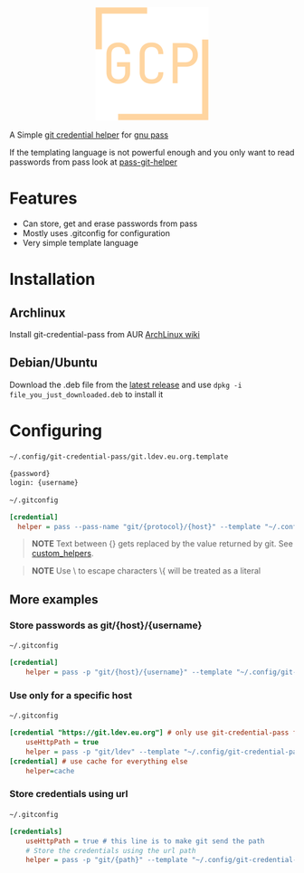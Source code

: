 <p align="center">
  <img src="https://github.com/Xgames123/git-credential-pass/blob/main/logo.png?raw=true" alt="logo"/>
</p>

A Simple [git credential helper](https://git-scm.com/docs/gitcredentials) for [gnu pass](https://www.passwordstore.org/)

If the templating language is not powerful enough and you only want to read passwords from pass look at [pass-git-helper](https://github.com/languitar/pass-git-helper)

# Features
* Can store, get and erase passwords from pass
* Mostly uses .gitconfig for configuration
* Very simple template language

# Installation

## Archlinux

Install git-credential-pass from AUR [ArchLinux wiki](https://wiki.archlinux.org/title/Arch_User_Repository#Installing_and_upgrading_packages)

## Debian/Ubuntu

Download the .deb file from the [latest release](https://github.com/Xgames123/git-credential-pass/releases/latest) and use ```dpkg -i file_you_just_downloaded.deb``` to install it

# Configuring

```~/.config/git-credential-pass/git.ldev.eu.org.template```

```
{password}
login: {username}
```

```~/.gitconfig```

```ini
[credential]
  helper = pass --pass-name "git/{protocol}/{host}" --template "~/.config/git-credential-pass/{host}.template"
```
> **NOTE**
> Text between {} gets replaced by the value returned by git. See [custom_helpers](https://git-scm.com/docs/gitcredentials#_custom_helpers).

> **NOTE**
> Use \\ to escape characters \\{ will be treated as a literal


## More examples

### Store passwords as git/{host}/{username}

```~/.gitconfig```

```ini
[credential]
    helper = pass -p "git/{host}/{username}" --template "~/.config/git-credential-pass/{host}.template"
```

### Use only for a specific host
```~/.gitconfig```

```ini
[credential "https://git.ldev.eu.org"] # only use git-credential-pass for git.ldev.eu.org
    useHttpPath = true
    helper = pass -p "git/ldev" --template "~/.config/git-credential-pass/git.ldev.eu.org.template"
[credential] # use cache for everything else
    helper=cache
```

### Store credentials using url

```~/.gitconfig```

```ini
[credentials]
    useHttpPath = true # this line is to make git send the path
    # Store the credentials using the url path
    helper = pass -p "git/{path}" --template "~/.config/git-credential-pass/template.template"
```
